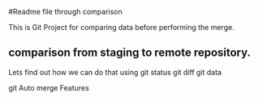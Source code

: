 #Readme file through comparison

This is Git Project for comparing data before performing the merge.


## comparison from staging to remote repository.
Lets find out how we can do that using
git status
git diff
git data


git Auto merge Features
